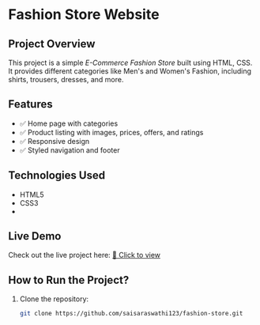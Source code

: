 # Fashion Store Website

##  Project Overview
This project is a simple *E-Commerce Fashion Store* built using HTML, CSS. It provides different categories like Men's and Women's Fashion, including shirts, trousers, dresses, and more.

##  Features
- ✅ Home page with categories
- ✅ Product listing with images, prices, offers, and ratings
- ✅ Responsive design
- ✅ Styled navigation and footer

##  Technologies Used
- HTML5
- CSS3
- 
##  Live Demo
 Check out the live project here: 
[🔗 Click to view](https://saisaraswathi123.github.io/E-Commerce-Web-Page/)

##  How to Run the Project?
1. Clone the repository:
   ```bash
   git clone https://github.com/saisaraswathi123/fashion-store.git
